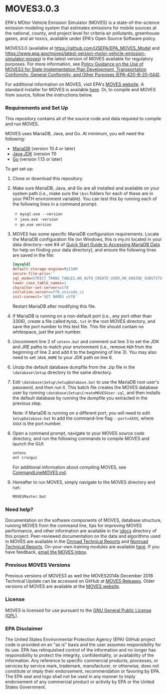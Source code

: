 # MOVES3.0.3

EPA's MOtor Vehicle Emission Simulator (MOVES) is a state-of-the-science emission modeling system that estimates emissions for mobile sources at the national, county, and project level for criteria air pollutants, greenhouse gases, and air toxics, available under EPA's Open Source Software policy. 

MOVES3.0 (available at https://github.com/USEPA/EPA_MOVES_Model and https://www.epa.gov/moves/latest-version-motor-vehicle-emission-simulator-moves) is the latest version of MOVES available for regulatory purposes. For more information, see [Policy Guidance on the Use of MOVES3 for State Implementation Plan Development, Transportation Conformity, General Conformity, and Other Purposes (EPA-420-B-20-044)](https://www.epa.gov/moves/latest-version-motor-vehicle-emission-simulator-moves#sip). 

For additional information on MOVES, visit EPA's [MOVES website](https://www.epa.gov/moves). A standard installer for MOVES is available [here](https://www.epa.gov/moves/latest-version-motor-vehicle-emission-simulator-moves#download). Or, to compile and MOVES from source, follow the instructions below.

### Requirements and Set Up

This repository contains all of the source code and data required to compile and run MOVES.

MOVES uses MariaDB, Java, and Go. At minimum, you will need the following:

* [MariaDB](https://mariadb.org/download/?t=mariadb&p=mariadb&r=10.4.23) (version 10.4 or later)
* [Java JDK](https://docs.microsoft.com/en-us/java/openjdk/download#openjdk-11) (version 11)
* [Go](https://golang.org/dl) (version 1.13 or later)

To get set up:

1. Clone or download this repository.

2. Make sure MariaDB, Java, and Go are all installed and available on your system path (i.e., make sure the `\bin` folders for each of these are in your PATH environment variable). You can test this by running each of the following lines in a command prompt:
    *   `mysql.exe --version`
    *   `java.exe -version`
    *   `go.exe version`

3. MOVES has some specific MariaDB configuration requirements. Locate the MariaDB configuration file (on Windows, this is my.ini located in your data directory--see #4 of [Quick Start Guide to Accessing MariaDB Data](docs/QuickStartGuideToAccessingMariaDBData.pdf) for help on finding your data directory), and ensure the following lines are saved in the file:

    ```ini
    [mysqld]
    default-storage-engine=MyISAM
    secure-file-priv=''
    sql_mode=STRICT_TRANS_TABLES,NO_AUTO_CREATE_USER,NO_ENGINE_SUBSTITUTION
    lower_case_table_names=1
    character-set-server=utf8
    collation-server=utf8_unicode_ci
    init-connect='SET NAMES utf8'
    ```
    Restart MariaDB after modifying this file.

4. If MariaDB is running on a non-default port (i.e., any port other than 3306), create a file called `MySQL.txt` in the root MOVES directory, and save the port number to this text file. This file should contain no whitespace, just the port number.

5. Uncomment line 2 of `setenv.bat` and comment out line 3 to set the JDK and JRE paths to match your environment (i.e., remove `REM` from the beginning of line 2 and add it to the beginning of line 3). You may also need to set `JAVA_HOME` to your JDK path on line 6.

6. Unzip the default database dumpfile from the .zip file in the `\database\Setup` directory to the same directory.

7. Edit `\database\Setup\SetupDatabase.bat` to use the MariaDB root user's password, and then run it. This batch file creates the MOVES database user by running `\database\Setup\CreateMOVESUser.sql`, and then installs the default database by running the dumpfile you extracted in the previous step. 

    Note: if MariaDB is running on a different port, you will need to edit `SetupDatabase.bat` to add the command-line flag `--port=XXXX`, where `XXXX` is the port number.

8. Open a command prompt, navigate to your MOVES source code directory, and run the following commands to compile MOVES and launch the GUI:

    ```bash
    setenv
    ant crungui
    ```

    For additional information about compiling MOVES, see [CommandLineMOVES.md](docs\CommandLineMOVES.md#compiling-moves).

9. Hereafter to run MOVES, simply navigate to the MOVES directory and run:

    ```bash
    MOVESMaster.bat
    ```

### Need help?

Documentation on the software components of MOVES, database structure, running MOVES from the command line, tips for improving MOVES performance, and other information are available in the [\docs](docs/Readme.md) directory of this project. Peer-reviewed documentation on the data and algorithms used in MOVES are available in the [Onroad Technical Reports](https://www.epa.gov/moves/moves-onroad-technical-reports) and [Nonroad Technical Reports](https://www.epa.gov/moves/nonroad-technical-reports). On-your-own training modules are available [here](https://www.epa.gov/moves/moves-training-sessions#training). If you have feedback, [email the MOVES inbox](mailto:mobile@epa.gov).

### Previous MOVES Versions

Previous versions of MOVES3 as well the MOVES2014b December 2018 Technical Update can be accessed on GitHub at [MOVES Releases](https://github.com/USEPA/EPA_MOVES_Model/releases). Older versions of MOVES are available at the [MOVES website](https://www.epa.gov/moves/moves-versions-limited-current-use).

### License

MOVES is licensed for use pursuant to the [GNU General Public License (GPL)](http://www.gnu.org/licenses/old-licenses/gpl-2.0.html).

### EPA Disclaimer

The United States Environmental Protection Agency (EPA) GitHub project code is provided on an "as is" basis and the user assumes responsibility for its use. EPA has relinquished control of the information and no longer has responsibility to protect the integrity, confidentiality, or availability of the information. Any reference to specific commercial products, processes, or services by service mark, trademark, manufacturer, or otherwise, does not constitute or imply their endorsement, recommendation or favoring by EPA. The EPA seal and logo shall not be used in any manner to imply endorsement of any commercial product or activity by EPA or the United States Government.
